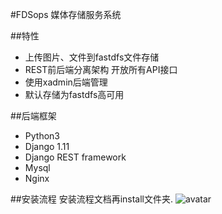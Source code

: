 #FDSops
媒体存储服务系统

##特性
- 上传图片、文件到fastdfs文件存储
- REST前后端分离架构 开放所有API接口
- 使用xadmin后端管理
- 默认存储为fastdfs高可用

##后端框架
- Python3
- Django 1.11
- Django REST framework
- Mysql
- Nginx

##安装流程
安装流程文档再install文件夹.
 ![avatar](https://media.fastersoft.com.cn/group1/M00/00/00/wKgBelwkfeuAWA1eAAFLDUw0mMQ3709846)

